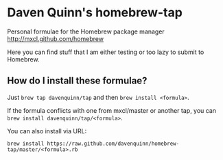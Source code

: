Daven Quinn's homebrew-tap
==========================

Personal formulae for the Homebrew package manager  http://mxcl.github.com/homebrew

Here you can find stuff that I am either testing or too lazy to submit to Homebrew.

How do I install these formulae?
--------------------------------

Just `brew tap davenquinn/tap` and then `brew install <formula>`.

If the formula conflicts with one from mxcl/master or another tap, you can `brew install davenquinn/tap/<formula>`.

You can also install via URL:

    brew install https://raw.github.com/davenquinn/homebrew-tap/master/<formula>.rb
